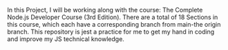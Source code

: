 In this Project, I will be working along with the course: The Complete Node.js Developer Course (3rd Edition).
There are a total of 18 Sections in this course, which each have a corresponding branch from main-the origin branch.
This repository is jest a practice for me to get my hand in coding and improve my JS technical knowledge.
